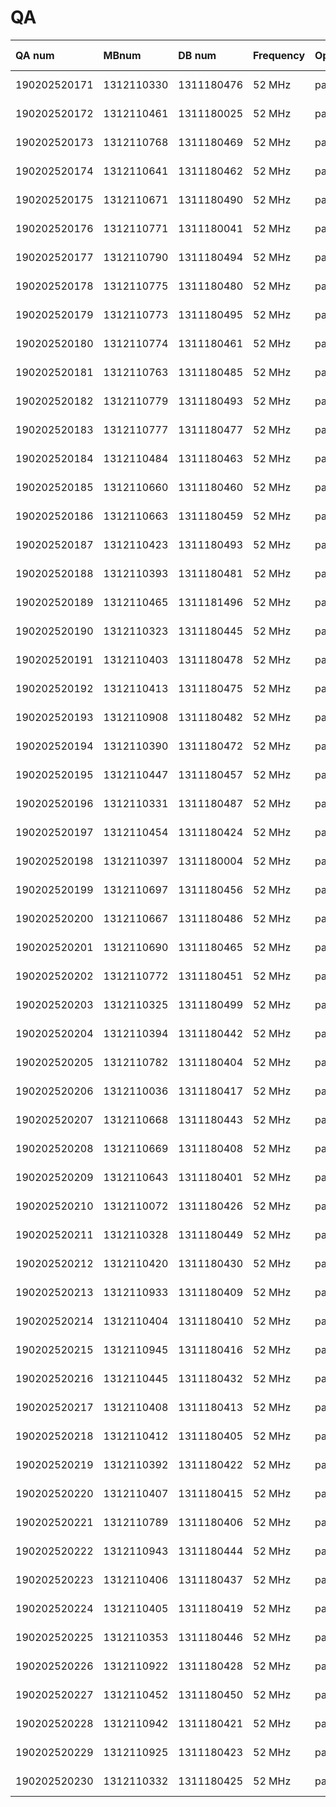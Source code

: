 # QA

| QA num         | MBnum       | DB num         | Frequency | OpenBTS | TX     | RX verify                                                                                                   | 
| :------------- | :---------- | :------------  | :-------- | :------ | :---   | :---------------------------------------------------------------------------------------------------------- |
| 190202520171   | 1312110330  | 1311180476     | 52 MHz    | pass    | pass   | pass  [fft_chart](https://rfagora.s3.us-east-1.amazonaws.com/buyer/ORBCOMM/sn_171-230/1312110330_rx.png)    |
| 190202520172   | 1312110461  | 1311180025     | 52 MHz    | pass    | pass   | pass  [fft_chart](https://rfagora.s3.us-east-1.amazonaws.com/buyer/ORBCOMM/sn_171-230/1312110461_rx.png)    |
| 190202520173   | 1312110768  | 1311180469     | 52 MHz    | pass    | pass   | pass  [fft_chart](https://rfagora.s3.us-east-1.amazonaws.com/buyer/ORBCOMM/sn_171-230/1312110768_rx.png)    |
| 190202520174   | 1312110641  | 1311180462     | 52 MHz    | pass    | pass   | pass  [fft_chart](https://rfagora.s3.us-east-1.amazonaws.com/buyer/ORBCOMM/sn_171-230/1312110641_rx.png)    |
| 190202520175   | 1312110671  | 1311180490     | 52 MHz    | pass    | pass   | pass  [fft_chart](https://rfagora.s3.us-east-1.amazonaws.com/buyer/ORBCOMM/sn_171-230/1312110671_rx.png)    |
| 190202520176   | 1312110771  | 1311180041     | 52 MHz    | pass    | pass   | pass  [fft_chart](https://rfagora.s3.us-east-1.amazonaws.com/buyer/ORBCOMM/sn_171-230/1312110771_rx.png)    |
| 190202520177   | 1312110790  | 1311180494     | 52 MHz    | pass    | pass   | pass  [fft_chart](https://rfagora.s3.us-east-1.amazonaws.com/buyer/ORBCOMM/sn_171-230/1312110790_rx.png)    |
| 190202520178   | 1312110775  | 1311180480     | 52 MHz    | pass    | pass   | pass  [fft_chart](https://rfagora.s3.us-east-1.amazonaws.com/buyer/ORBCOMM/sn_171-230/1312110775_rx.png)    |
| 190202520179   | 1312110773  | 1311180495     | 52 MHz    | pass    | pass   | pass  [fft_chart](https://rfagora.s3.us-east-1.amazonaws.com/buyer/ORBCOMM/sn_171-230/1312110773_rx.png)    |
| 190202520180   | 1312110774  | 1311180461     | 52 MHz    | pass    | pass   | pass  [fft_chart](https://rfagora.s3.us-east-1.amazonaws.com/buyer/ORBCOMM/sn_171-230/1312110774_rx.png)    |
| 190202520181   | 1312110763  | 1311180485     | 52 MHz    | pass    | pass   | pass  [fft_chart](https://rfagora.s3.us-east-1.amazonaws.com/buyer/ORBCOMM/sn_171-230/1312110763_rx.png)    |
| 190202520182   | 1312110779  | 1311180493     | 52 MHz    | pass    | pass   | pass  [fft_chart](https://rfagora.s3.us-east-1.amazonaws.com/buyer/ORBCOMM/sn_171-230/1312110779_rx.png)    |
| 190202520183   | 1312110777  | 1311180477     | 52 MHz    | pass    | pass   | pass  [fft_chart](https://rfagora.s3.us-east-1.amazonaws.com/buyer/ORBCOMM/sn_171-230/1312110777_rx.png)    |
| 190202520184   | 1312110484  | 1311180463     | 52 MHz    | pass    | pass   | pass  [fft_chart](https://rfagora.s3.us-east-1.amazonaws.com/buyer/ORBCOMM/sn_171-230/1312110422_rx.png)    |
| 190202520185   | 1312110660  | 1311180460     | 52 MHz    | pass    | pass   | pass  [fft_chart](https://rfagora.s3.us-east-1.amazonaws.com/buyer/ORBCOMM/sn_171-230/1312110660_rx.png)    |
| 190202520186   | 1312110663  | 1311180459     | 52 MHz    | pass    | pass   | pass  [fft_chart](https://rfagora.s3.us-east-1.amazonaws.com/buyer/ORBCOMM/sn_171-230/1312110663_rx.png)    |
| 190202520187   | 1312110423  | 1311180493     | 52 MHz    | pass    | pass   | pass  [fft_chart](https://rfagora.s3.us-east-1.amazonaws.com/buyer/ORBCOMM/sn_171-230/1312110423_rx.png)    |
| 190202520188   | 1312110393  | 1311180481     | 52 MHz    | pass    | pass   | pass  [fft_chart](https://rfagora.s3.us-east-1.amazonaws.com/buyer/ORBCOMM/sn_171-230/1312110393_rx.png)    |
| 190202520189   | 1312110465  | 1311181496     | 52 MHz    | pass    | pass   | pass  [fft_chart](https://rfagora.s3.us-east-1.amazonaws.com/buyer/ORBCOMM/sn_171-230/1312110465_rx.png)    |
| 190202520190   | 1312110323  | 1311180445     | 52 MHz    | pass    | pass   | pass  [fft_chart](https://rfagora.s3.us-east-1.amazonaws.com/buyer/ORBCOMM/sn_171-230/1312110323_rx.png)    |
| 190202520191   | 1312110403  | 1311180478     | 52 MHz    | pass    | pass   | pass  [fft_chart](https://rfagora.s3.us-east-1.amazonaws.com/buyer/ORBCOMM/sn_171-230/1312110403_rx.png)    |
| 190202520192   | 1312110413  | 1311180475     | 52 MHz    | pass    | pass   | pass  [fft_chart](https://rfagora.s3.us-east-1.amazonaws.com/buyer/ORBCOMM/sn_171-230/1312110413_rx.png)    |
| 190202520193   | 1312110908  | 1311180482     | 52 MHz    | pass    | pass   | pass  [fft_chart](https://rfagora.s3.us-east-1.amazonaws.com/buyer/ORBCOMM/sn_171-230/1312110908_rx.png)    |
| 190202520194   | 1312110390  | 1311180472     | 52 MHz    | pass    | pass   | pass  [fft_chart](https://rfagora.s3.us-east-1.amazonaws.com/buyer/ORBCOMM/sn_171-230/1312110390_rx.png)    |
| 190202520195   | 1312110447  | 1311180457     | 52 MHz    | pass    | pass   | pass  [fft_chart](https://rfagora.s3.us-east-1.amazonaws.com/buyer/ORBCOMM/sn_171-230/1312110447_rx.png)    |
| 190202520196   | 1312110331  | 1311180487     | 52 MHz    | pass    | pass   | pass  [fft_chart](https://rfagora.s3.us-east-1.amazonaws.com/buyer/ORBCOMM/sn_171-230/1312110331_rx.png)    |
| 190202520197   | 1312110454  | 1311180424     | 52 MHz    | pass    | pass   | pass  [fft_chart](https://rfagora.s3.us-east-1.amazonaws.com/buyer/ORBCOMM/sn_171-230/1312110454_rx.png)    |
| 190202520198   | 1312110397  | 1311180004     | 52 MHz    | pass    | pass   | pass  [fft_chart](https://rfagora.s3.us-east-1.amazonaws.com/buyer/ORBCOMM/sn_171-230/1312110397_rx.png)    |
| 190202520199   | 1312110697  | 1311180456     | 52 MHz    | pass    | pass   | pass  [fft_chart](https://rfagora.s3.us-east-1.amazonaws.com/buyer/ORBCOMM/sn_171-230/1312110697_rx.png)    |
| 190202520200   | 1312110667  | 1311180486     | 52 MHz    | pass    | pass   | pass  [fft_chart](https://rfagora.s3.us-east-1.amazonaws.com/buyer/ORBCOMM/sn_171-230/1312110667_rx.png)    |
| 190202520201   | 1312110690  | 1311180465     | 52 MHz    | pass    | pass   | pass  [fft_chart](https://rfagora.s3.us-east-1.amazonaws.com/buyer/ORBCOMM/sn_171-230/1312110690_rx.png)    |
| 190202520202   | 1312110772  | 1311180451     | 52 MHz    | pass    | pass   | pass  [fft_chart](https://rfagora.s3.us-east-1.amazonaws.com/buyer/ORBCOMM/sn_171-230/1312110772_rx.png)    |
| 190202520203   | 1312110325  | 1311180499     | 52 MHz    | pass    | pass   | pass  [fft_chart](https://rfagora.s3.us-east-1.amazonaws.com/buyer/ORBCOMM/sn_171-230/1312110325_rx.png)    |
| 190202520204   | 1312110394  | 1311180442     | 52 MHz    | pass    | pass   | pass  [fft_chart](https://rfagora.s3.us-east-1.amazonaws.com/buyer/ORBCOMM/sn_171-230/1312110394_rx.png)    |
| 190202520205   | 1312110782  | 1311180404     | 52 MHz    | pass    | pass   | pass  [fft_chart](https://rfagora.s3.us-east-1.amazonaws.com/buyer/ORBCOMM/sn_171-230/1312110782_rx.png)    |
| 190202520206   | 1312110036  | 1311180417     | 52 MHz    | pass    | pass   | pass  [fft_chart](https://rfagora.s3.us-east-1.amazonaws.com/buyer/ORBCOMM/sn_171-230/1312110036_rx.png)    |
| 190202520207   | 1312110668  | 1311180443     | 52 MHz    | pass    | pass   | pass  [fft_chart](https://rfagora.s3.us-east-1.amazonaws.com/buyer/ORBCOMM/sn_171-230/1312110668_rx.png)    |
| 190202520208   | 1312110669  | 1311180408     | 52 MHz    | pass    | pass   | pass  [fft_chart](https://rfagora.s3.us-east-1.amazonaws.com/buyer/ORBCOMM/sn_171-230/1312110669_rx.png)    |
| 190202520209   | 1312110643  | 1311180401     | 52 MHz    | pass    | pass   | pass  [fft_chart](https://rfagora.s3.us-east-1.amazonaws.com/buyer/ORBCOMM/sn_171-230/1312110643_rx.png)    |
| 190202520210   | 1312110072  | 1311180426     | 52 MHz    | pass    | pass   | pass  [fft_chart](https://rfagora.s3.us-east-1.amazonaws.com/buyer/ORBCOMM/sn_171-230/1312110072_rx.png)    |
| 190202520211   | 1312110328  | 1311180449     | 52 MHz    | pass    | pass   | pass  [fft_chart](https://rfagora.s3.us-east-1.amazonaws.com/buyer/ORBCOMM/sn_171-230/1312110328_rx.png)    |
| 190202520212   | 1312110420  | 1311180430     | 52 MHz    | pass    | pass   | pass  [fft_chart](https://rfagora.s3.us-east-1.amazonaws.com/buyer/ORBCOMM/sn_171-230/1312110420_rx.png)    |
| 190202520213   | 1312110933  | 1311180409     | 52 MHz    | pass    | pass   | pass  [fft_chart](https://rfagora.s3.us-east-1.amazonaws.com/buyer/ORBCOMM/sn_171-230/1312110933_rx.png)    |
| 190202520214   | 1312110404  | 1311180410     | 52 MHz    | pass    | pass   | pass  [fft_chart](https://rfagora.s3.us-east-1.amazonaws.com/buyer/ORBCOMM/sn_171-230/1312110404_rx.png)    |
| 190202520215   | 1312110945  | 1311180416     | 52 MHz    | pass    | pass   | pass  [fft_chart](https://rfagora.s3.us-east-1.amazonaws.com/buyer/ORBCOMM/sn_171-230/1312110945_rx.png)    |
| 190202520216   | 1312110445  | 1311180432     | 52 MHz    | pass    | pass   | pass  [fft_chart](https://rfagora.s3.us-east-1.amazonaws.com/buyer/ORBCOMM/sn_171-230/1312110445_rx.png)    |
| 190202520217   | 1312110408  | 1311180413     | 52 MHz    | pass    | pass   | pass  [fft_chart](https://rfagora.s3.us-east-1.amazonaws.com/buyer/ORBCOMM/sn_171-230/1312110408_rx.png)    |
| 190202520218   | 1312110412  | 1311180405     | 52 MHz    | pass    | pass   | pass  [fft_chart](https://rfagora.s3.us-east-1.amazonaws.com/buyer/ORBCOMM/sn_171-230/1312110412_rx.png)    |
| 190202520219   | 1312110392  | 1311180422     | 52 MHz    | pass    | pass   | pass  [fft_chart](https://rfagora.s3.us-east-1.amazonaws.com/buyer/ORBCOMM/sn_171-230/1312110392_rx.png)    |
| 190202520220   | 1312110407  | 1311180415     | 52 MHz    | pass    | pass   | pass  [fft_chart](https://rfagora.s3.us-east-1.amazonaws.com/buyer/ORBCOMM/sn_171-230/1312110407_rx.png)    |
| 190202520221   | 1312110789  | 1311180406     | 52 MHz    | pass    | pass   | pass  [fft_chart](https://rfagora.s3.us-east-1.amazonaws.com/buyer/ORBCOMM/sn_171-230/1312110789_rx.png)    |
| 190202520222   | 1312110943  | 1311180444     | 52 MHz    | pass    | pass   | pass  [fft_chart](https://rfagora.s3.us-east-1.amazonaws.com/buyer/ORBCOMM/sn_171-230/1312110943_rx.png)    |
| 190202520223   | 1312110406  | 1311180437     | 52 MHz    | pass    | pass   | pass  [fft_chart](https://rfagora.s3.us-east-1.amazonaws.com/buyer/ORBCOMM/sn_171-230/1312110406_rx.png)    |
| 190202520224   | 1312110405  | 1311180419     | 52 MHz    | pass    | pass   | pass  [fft_chart](https://rfagora.s3.us-east-1.amazonaws.com/buyer/ORBCOMM/sn_171-230/1312110405_rx.png)    |
| 190202520225   | 1312110353  | 1311180446     | 52 MHz    | pass    | pass   | pass  [fft_chart](https://rfagora.s3.us-east-1.amazonaws.com/buyer/ORBCOMM/sn_171-230/1312110353_rx.png)    |
| 190202520226   | 1312110922  | 1311180428     | 52 MHz    | pass    | pass   | pass  [fft_chart](https://rfagora.s3.us-east-1.amazonaws.com/buyer/ORBCOMM/sn_171-230/1312110922_rx.png)    |
| 190202520227   | 1312110452  | 1311180450     | 52 MHz    | pass    | pass   | pass  [fft_chart](https://rfagora.s3.us-east-1.amazonaws.com/buyer/ORBCOMM/sn_171-230/1312110452_rx.png)    |
| 190202520228   | 1312110942  | 1311180421     | 52 MHz    | pass    | pass   | pass  [fft_chart](https://rfagora.s3.us-east-1.amazonaws.com/buyer/ORBCOMM/sn_171-230/1312110942_rx.png)    |
| 190202520229   | 1312110925  | 1311180423     | 52 MHz    | pass    | pass   | pass  [fft_chart](https://rfagora.s3.us-east-1.amazonaws.com/buyer/ORBCOMM/sn_171-230/1312110925_rx.png)    |
| 190202520230   | 1312110332  | 1311180425     | 52 MHz    | pass    | pass   | pass  [fft_chart](https://rfagora.s3.us-east-1.amazonaws.com/buyer/ORBCOMM/sn_171-230/1312110332_rx.png)    |
